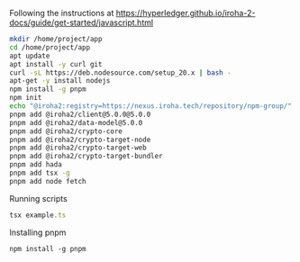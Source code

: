 Following the instructions at https://hyperledger.github.io/iroha-2-docs/guide/get-started/javascript.html

```bash
mkdir /home/project/app
cd /home/project/app
apt update
apt install -y curl git
curl -sL https://deb.nodesource.com/setup_20.x | bash -
apt-get -y install nodejs
npm install -g pnpm
npm init
echo "@iroha2:registry=https://nexus.iroha.tech/repository/npm-group/" > .npmrc
pnpm add @iroha2/client@5.0.0@5.0.0
pnpm add @iroha2/data-model@5.0.0
pnpm add @iroha2/crypto-core
pnpm add @iroha2/crypto-target-node
pnpm add @iroha2/crypto-target-web
pnpm add @iroha2/crypto-target-bundler
pnpm add hada
pnpm add tsx -g
pnpm add node fetch
```

 Running scripts

 ```ts
tsx example.ts
```
Installing pnpm

```
npm install -g pnpm
```


   
